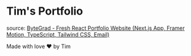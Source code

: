 # Tim's Portfolio

source: [ByteGrad - Fresh React Portfolio Website (Next.js App, Framer Motion, TypeScript, Tailwind CSS, Email)](https://www.youtube.com/watch?v=sUKptmUVIBM&ab_channel=ByteGrad)

Made with love ❤️ by Tim
